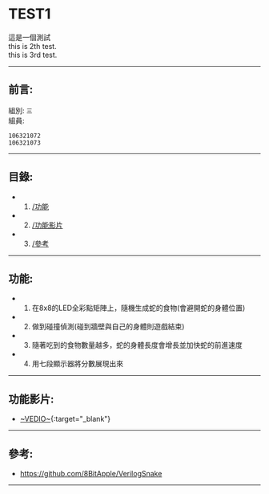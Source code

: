 # TEST1
這是一個測試<br>
this is 2th test.<br>
this is 3rd test.
- - -

## 前言:
組別: ` 三 `<br>
組員:
```
106321072
106321073
```
- - -

## 目錄:
* 1. [/功能](/README.md#功能)
* 2. [/功能影片](/README.md#功能影片)
* 3. [/參考](/README.md#參考)
- - -

## 功能:
* 1. 在8x8的LED全彩點矩陣上，隨機生成蛇的食物(會避開蛇的身體位置)
* 2. 做到碰撞偵測(碰到牆壁與自己的身體則遊戲結束)
* 3. 隨著吃到的食物數量越多，蛇的身體長度會增長並加快蛇的前進速度
* 4. 用七段顯示器將分數展現出來
- - -

## 功能影片:
* [~VEDIO~](https://www.youtube.com/watch?v=ixNvGhTQ70Y){:target="_blank"}
- - -

## 參考:
* https://github.com/8BitApple/VerilogSnake
- - -
